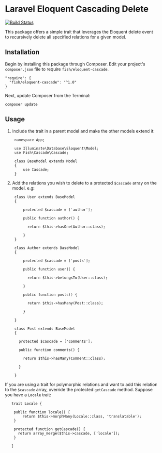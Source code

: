 # Laravel Eloquent Cascading Delete

[![Build Status](https://travis-ci.org/matfish2/eloquent-cascade.svg?branch=master)](https://travis-ci.org/matfish2/eloquent-cascade)

This package offers a simple trait that leverages the Eloquent delete event to recursively delete all specified relations for a given model.

## Installation

Begin by installing this package through Composer. Edit your project's `composer.json` file to require `fish/eloquent-cascade`.

    "require": {
      "fish/eloquent-cascade": "^1.0"
    }

  Next, update Composer from the Terminal:

    composer update

## Usage

1. Include the trait in a parent model and make the other models extend it:

        namespace App;

        use Illuminate\Database\Eloquent\Model;
        use Fish\Cascade\Cascade;

        class BaseModel extends Model
        {
            use Cascade;
        }

1. Add the relations you wish to delete to a protected `$cascade` array on the model. e.g:

        class User extends BaseModel
        {

            protected $cascade = ['author'];

            public function author() {

              return $this->hasOne(Author::class);

            }
        }

        class Author extends BaseModel
        {

            protected $cascade = ['posts'];

            public function user() {

              return $this->belongsTo(User::class);

            }

            public function posts() {

              return $this->hasMany(Post::class);

            }

        }

        class Post extends BaseModel
        {

          protected $cascade = ['comments'];

          public function comments() {

            return $this->hasMany(Comment::class);

          }

        }


If you are using a trait for polymorphic relations and want to add this relation to the `$cascade` array, override the protected `getCascade` method.
Suppose you have a `Locale` trait:

       trait Locale {

        public function locale() {
            return $this->morphMany(Locale::class, 'translatable');
        }

        protected function getCascade() {
          return array_merge($this->cascade, ['locale']);
        }

       }



